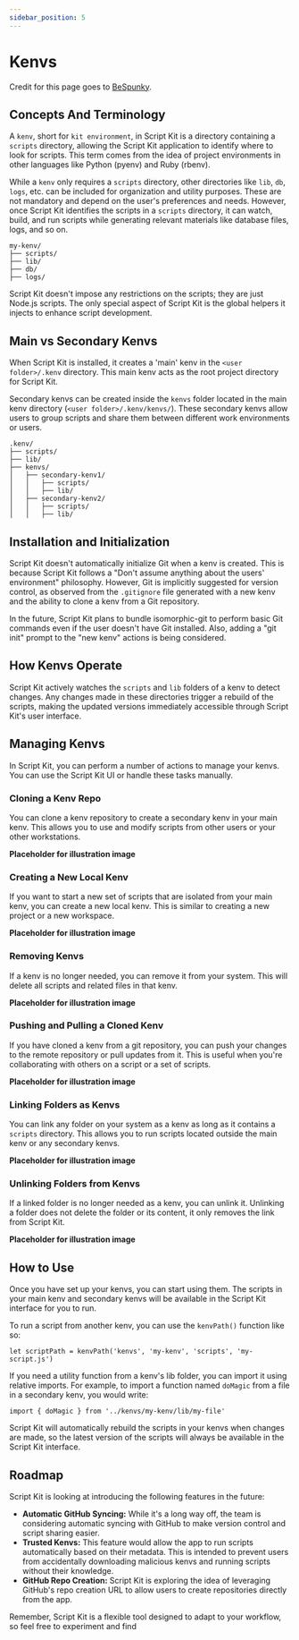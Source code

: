 ```yaml
---
sidebar_position: 5
---
```


# Kenvs

Credit for this page goes to [BeSpunky](https://gist.github.com/BeSpunky/4595a7a783b74802b8cb5301d91efa55).

## Concepts And Terminology

A `kenv`, short for `kit environment`, in Script Kit is a directory containing a `scripts` directory, allowing the Script Kit application to identify where to look for scripts. This term comes from the idea of project environments in other languages like Python (pyenv) and Ruby (rbenv).

While a `kenv` only requires a `scripts` directory, other directories like `lib`, `db`, `logs`, etc. can be included for organization and utility purposes. These are not mandatory and depend on the user's preferences and needs. However, once Script Kit identifies the scripts in a `scripts` directory, it can watch, build, and run scripts while generating relevant materials like database files, logs, and so on.

```
my-kenv/  
├── scripts/  
├── lib/  
├── db/  
├── logs/
```

Script Kit doesn't impose any restrictions on the scripts; they are just Node.js scripts. The only special aspect of Script Kit is the global helpers it injects to enhance script development.

## Main vs Secondary Kenvs

When Script Kit is installed, it creates a 'main' kenv in the `<user folder>/.kenv` directory. This main kenv acts as the root project directory for Script Kit.

Secondary kenvs can be created inside the `kenvs` folder located in the main kenv directory (`<user folder>/.kenv/kenvs/`). These secondary kenvs allow users to group scripts and share them between different work environments or users.

```
.kenv/
├── scripts/
├── lib/
├── kenvs/
│   ├── secondary-kenv1/
│   │   ├── scripts/
│   │   ├── lib/
│   ├── secondary-kenv2/
│   │   ├── scripts/
│   │   ├── lib/
```

## Installation and Initialization

Script Kit doesn't automatically initialize Git when a kenv is created. This is because Script Kit follows a "Don't assume anything about the users' environment" philosophy. However, Git is implicitly suggested for version control, as observed from the `.gitignore` file generated with a new kenv and the ability to clone a kenv from a Git repository.

In the future, Script Kit plans to bundle isomorphic-git to perform basic Git commands even if the user doesn't have Git installed. Also, adding a "git init" prompt to the "new kenv" actions is being considered.

## How Kenvs Operate

Script Kit actively watches the `scripts` and `lib` folders of a kenv to detect changes. Any changes made in these directories trigger a rebuild of the scripts, making the updated versions immediately accessible through Script Kit's user interface.

## Managing Kenvs

In Script Kit, you can perform a number of actions to manage your kenvs. You can use the Script Kit UI or handle these tasks manually.

### Cloning a Kenv Repo

You can clone a kenv repository to create a secondary kenv in your main kenv. This allows you to use and modify scripts from other users or your other workstations.

**Placeholder for illustration image**

### Creating a New Local Kenv

If you want to start a new set of scripts that are isolated from your main kenv, you can create a new local kenv. This is similar to creating a new project or a new workspace.

**Placeholder for illustration image**

### Removing Kenvs

If a kenv is no longer needed, you can remove it from your system. This will delete all scripts and related files in that kenv.

**Placeholder for illustration image**

### Pushing and Pulling a Cloned Kenv

If you have cloned a kenv from a git repository, you can push your changes to the remote repository or pull updates from it. This is useful when you're collaborating with others on a script or a set of scripts.

**Placeholder for illustration image**

### Linking Folders as Kenvs

You can link any folder on your system as a kenv as long as it contains a `scripts` directory. This allows you to run scripts located outside the main kenv or any secondary kenvs.

**Placeholder for illustration image**

### Unlinking Folders from Kenvs

If a linked folder is no longer needed as a kenv, you can unlink it. Unlinking a folder does not delete the folder or its content, it only removes the link from Script Kit.

**Placeholder for illustration image**

## How to Use

Once you have set up your kenvs, you can start using them. The scripts in your main kenv and secondary kenvs will be available in the Script Kit interface for you to run.

To run a script from another kenv, you can use the `kenvPath()` function like so:

`let scriptPath = kenvPath('kenvs', 'my-kenv', 'scripts', 'my-script.js')`

If you need a utility function from a kenv's lib folder, you can import it using relative imports. For example, to import a function named `doMagic` from a file in a secondary kenv, you would write:

`import { doMagic } from '../kenvs/my-kenv/lib/my-file'`

Script Kit will automatically rebuild the scripts in your kenvs when changes are made, so the latest version of the scripts will always be available in the Script Kit interface.

## Roadmap

Script Kit is looking at introducing the following features in the future:

-   **Automatic GitHub Syncing:** While it's a long way off, the team is considering automatic syncing with GitHub to make version control and script sharing easier.
-   **Trusted Kenvs:** This feature would allow the app to run scripts automatically based on their metadata. This is intended to prevent users from accidentally downloading malicious kenvs and running scripts without their knowledge.
-   **GitHub Repo Creation:** Script Kit is exploring the idea of leveraging GitHub's repo creation URL to allow users to create repositories directly from the app.

Remember, Script Kit is a flexible tool designed to adapt to your workflow, so feel free to experiment and find